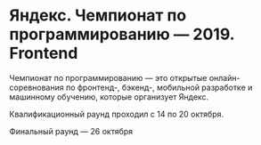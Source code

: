# Яндекс. Чемпионат по программированию — 2019. Frontend

Чемпионат по программированию — это открытые онлайн-соревнования по фронтенд-, бэкенд-, мобильной разработке и машинному обучению, которые организует Яндекс.

Квалификационный раунд проходил с 14 по 20 октября.

Финальный раунд — 26 октября
